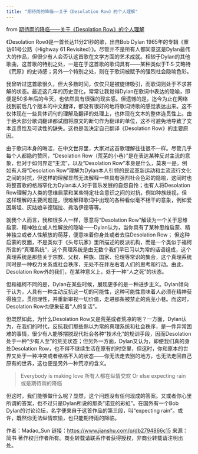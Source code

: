 ```yaml
---
title: "期待雨的降临——关于《Desolation Row》的个人理解"
---
```

from [期待雨的降临——关于《Desolation Row》的个人理解](https://www.jianshu.com/p/db2794866c15) 



《Desolation Row》是一首长达11分21秒的歌，出自Bob Dylan 1965年的专辑《重访61号公路（Highway 61 Revisited）》。尽管并不是所有人都同意这是Dylan最伟大的作品，但很少有人会否认这首歌在文学方面的艺术成就。相较于Dylan的其他歌曲，这首歌的特别之处，一是在于这首歌的歌词具有——某种类似于T·S·艾略特《荒原》的史诗感；另外一个特别之处，则在于歌词被赋予的强烈社会隐喻色彩。

我曾听过这首歌很久，但大多数时间，仅仅只是被旋律吸引，而歌词则处于不求甚解的状态。最近这几年的历史变化，常常让我觉得Dylan在歌词中表达的隐喻，即便是50多年后的今天，也依然具有很强的现实感。但遗憾的是，迄今为止在网络找到前后几个版本的中文翻译，都没有很好的地将歌词诗歌的感觉表达出来。这不仅体现在一些具体词句的理解及翻译的处理上，也体现在文本的整体连贯性上。由于绝大部分歌词翻译都试图将原文的断句作为翻译的单位，这不可避免地导致了文本连贯性及可读性的缺失。这也是我决定自己翻译《Desolation Row》的主要原因。

由于歌词本身的晦涩，在中文世界里，大家对这首歌理解往往很不一样。尽管几乎每个人都隐约赞同，“Desolation Row（荒芜的小巷）”是在表达某种反对主流的意象，但对于如何界定“主流”，以及“Desolation Row”本身是什么，莫衷一是。例如有人将“Desolation Row”理解为Dylan本人引领的民谣革新运动和主流流行文化之间的对抗，但这样的理解显然无法解释一些具有强烈社会色彩的隐喻，这同时也将整首歌的格局窄化为Dylan本人对于音乐发展的自怨自怜；也有人将Desolation Row理解为人类的思维启蒙和某些特定社会意识之间的对抗，例如种族歧视，但这样理解的主要问题是，很难解释歌词中出现的各种看似毫不相干的意象，例如爱因斯坦、灰姑娘辛德瑞拉、弗洛伊德等等。

就我个人而言，我和很多人一样，愿意将“Desolation Row”解读为一个关于思维启蒙、精神独立或人性解放的隐喻——Dylan认为，当你具有了某种思维启蒙、精神独立或者人性解放的萌芽，便意味着你身处或者去往Desolation Row； 但这种启蒙的反面，不是类似于《头号玩家》里所描述的反派机构，而是一个类似于福柯所言的“真理系统”，这个真理系统是由无数个我们早已习以为常的话语组成，这个真理系统是那些关于宗教、父权、种族、国家、伦理等常识的集合，这个真理系统同时是一种权力关系或社会秩序，无处不在并左右着人们的思考和行动。由此，Desolation Row外的我们，在某种意义上，处于一种“人之死”的状态。

但和福柯不同的是，Dylan在某些时候，展现更多的是一种进步主义。Dylan倾向于认为，人具有一种主动反抗这一切的可能性，这种可能性意味着人必须在精神获得独立，贯彻理性，并重新审视一切价值，走进那条被禁止的荒芜小巷。而这时，Desolation Row也便象征着“人的复活”。

但既然如此，为什么Desolation Row又是荒芜或者荒凉的呢？一方面，Dylan认为，在我们的时代，反抗我们那些熟以为常的真理系统和社会秩序，是一件异常困难的事情，很少有人能够摆脱现代社会各种“技术化”的规训手段，因而Desolation处于一种“少有人至”的荒芜状态；但另外一方面，Dylan又认为，即便我们真的身处Desolation Row，也不得不继续生活在原有的时空里，但这时，你和原本的世界又处于一种冲突或者格格不入的状态——你无法走去别的地方，也无法走回自己原有的世界，这也便是另外一种荒凉的含义。

> Everybody is making love
> 所有人都在纵情交欢
> Or else expecting rain
> 或是期待雨的降临

但这时，我们能够做什么呢？显然，这个问题没有任何现成的答案。又或者你心里所谓的答案，也不过只是Dylan所说的那条“诺亚的彩虹”。在国外有一个Bob Dylan的讨论论坛，名字便来自于这首作品的第三段，叫“expecting rain”。或许，既然你无法纵情欢愉，也只能期待雨的降临。



作者：Madao_Sun
链接：https://www.jianshu.com/p/db2794866c15
来源：简书
著作权归作者所有。商业转载请联系作者获得授权，非商业转载请注明出处。
